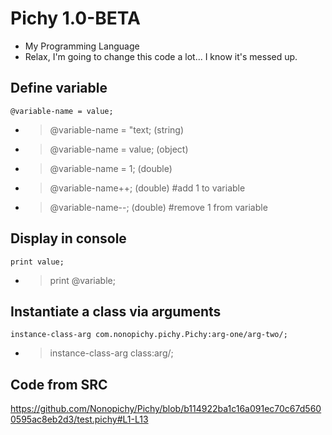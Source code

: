 # Pichy 1.0-BETA
- My Programming Language
- Relax, I'm going to change this code a lot... I know it's messed up.
## Define variable
```
@variable-name = value;
```
- > @variable-name = "text; (string)
- > @variable-name = value; (object)
- > @variable-name = 1; (double)
- > @variable-name++; (double) #add 1 to variable
- > @variable-name--; (double) #remove 1 from variable

## Display in console
```
print value;
```
- > print @variable;
## Instantiate a class via arguments
```
instance-class-arg com.nonopichy.pichy.Pichy:arg-one/arg-two/;
```
- > instance-class-arg class:arg/;

## Code from SRC

https://github.com/Nonopichy/Pichy/blob/b114922ba1c16a091ec70c67d5600595ac8eb2d3/test.pichy#L1-L13
